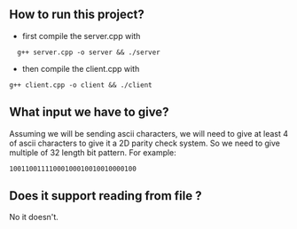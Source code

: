 ## How to run this project?

- first compile the server.cpp with
```
  g++ server.cpp -o server && ./server
```

- then compile the client.cpp with
```
g++ client.cpp -o client && ./client
```

## What input we have to give?

Assuming we will be sending ascii characters, we will need to give at least 4 of ascii characters to give it a 2D parity check system. So we need to give multiple of 32 length bit pattern.
For example:
```
10011001111000100010010010000100
```

## Does it support reading from file ?

No it doesn't.